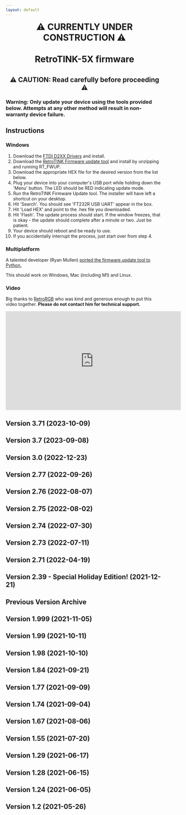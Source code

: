 ```yaml
---
layout: default
---
```


<h1 align="center" style="margin-top: 0px;">⚠️ CURRENTLY UNDER CONSTRUCTION ⚠️</h1>

<br />

<h1 align="center" style="margin-top: 0px;">RetroTINK-5X firmware</h1>

<br />

<h2 align="center" style="margin-top: 0px;">⚠️ CAUTION: Read carefully before proceeding ⚠️</h2>

### Warning: Only update your device using the tools provided below. Attempts at any other method will result in non-warranty device failure.

## Instructions️

### Windows

1. Download the [FTDI D2XX Drivers](https://ftdichip.com/wp-content/uploads/2021/08/CDM212364_Setup.zip) and install.
2. Download the [RetroTINK Firmware update tool](https://cdn.jsdelivr.net/gh/retrotink-llc/firmware@main/RetroTINK%20FW%20Tool.zip) and install by unzipping and running RT_FWUP.
3. Download the appropriate HEX file for the desired version from the list below.
4. Plug your device into your computer's USB port while holding down the 'Menu' button. The LED should be RED indicating update mode.
5. Run the RetroTINK Firmware Update tool. The installer will have left a shortcut on your desktop.
6. Hit 'Search'. You should see 'FT232R USB UART' appear in the box.
7. Hit 'Load HEX' and point to the .hex file you downloaded.
8. Hit 'Flash'. The update process should start. If the window freezes, that is okay - the update should complete after a minute or two. Just be patient.
9. Your device should reboot and be ready to use.
10. If you accidentally interrupt the process, just start over from step 4. 

### Multiplatform

A talented developer (Ryan Mullen) [ported the firmware update tool to Python.](https://github.com/rmull/tinkup)

This should work on Windows, Mac (including M1) and Linux.

### Video

Big thanks to [RetroRGB](https://www.retrorgb.com/how-to-update-your-retrotinks-firmware.html) who was kind and generous enough to put this video together. **Please do not contact him for technical support.**

<iframe width="560" height="315" src="https://www.youtube.com/embed/Bva0JXLoq7E?si=Eobt-HF3LD1Lo89_" title="YouTube video player" frameborder="0" allow="accelerometer; autoplay; clipboard-write; encrypted-media; gyroscope; picture-in-picture; web-share" allowfullscreen></iframe>
<br/>

## Version 3.71 (2023-10-09)

## Version 3.7 (2023-09-08)

## Version 3.0 (2022-12-23)

## Version 2.77 (2022-09-26)

## Version 2.76 (2022-08-07)

## Version 2.75 (2022-08-02)

## Version 2.74 (2022-07-30)

## Version 2.73 (2022-07-11)

## Version 2.71 (2022-04-19)

## Version 2.39 - Special Holiday Edition! (2021-12-21)

## Previous Version Archive

## Version 1.999 (2021-11-05)

## Version 1.99 (2021-10-11)

## Version 1.98 (2021-10-10)

## Version 1.84 (2021-09-21)

## Version 1.77 (2021-09-09)

## Version 1.74 (2021-09-04)

## Version 1.67 (2021-08-06)

## Version 1.55 (2021-07-20)

## Version 1.29 (2021-06-17)

## Version 1.28 (2021-06-15)

## Version 1.24 (2021-06-05)

## Version 1.2 (2021-05-26)